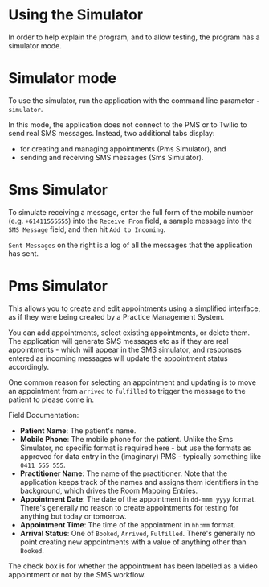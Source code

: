 # Using the Simulator

In order to help explain the program, and to allow testing, the program has a simulator mode. 

# Simulator mode 

To use the simulator, run the application with the command line parameter `-simulator`.

In this mode, the application does not connect to the PMS or to Twilio to send real SMS messages. Instead, two additional tabs display:
* for creating and managing appointments (Pms Simulator), and
* sending and receiving SMS messages (Sms Simulator).

# Sms Simulator

To simulate receiving a message, enter the full form of the mobile number (e.g. `+61411555555`) into the `Receive From` field, a sample message into the `SMS Message` field, and then hit `Add to Incoming`.

`Sent Messages` on the right is a log of all the messages that the application has sent.

# Pms Simulator

This allows you to create and edit appointments using a simplified interface, as if they were being created by a Practice Management System.

You can add appointments, select existing appointments, or delete them. The application will generate SMS messages etc as if they are real appointments - which will appear in the SMS simulator, and responses entered as incoming messages will update the appointment status accordingly.

One common reason for selecting an appointment and updating is to move an appointment from ```arrived``` to ```fulfilled``` to trigger the message to the patient to please come in.

Field Documentation:
* **Patient Name**: The patient's name.
* **Mobile Phone**: The mobile phone for the patient. Unlike the Sms Simulator, no specific format is required here - but use the formats as approved for data entry in the (imaginary) PMS - typically something like `0411 555 555`.
* **Practitioner Name**: The name of the practitioner. Note that the application keeps track of the names and assigns them identifiers in the background, which drives the Room Mapping Entries.
* **Appointment Date**: The date of the appointment in `dd-mmm yyyy` format. There's generally no reason to create appointments for testing for anything but today or tomorrow.
* **Appointment Time**: The time of the appointment in `hh:mm` format.
* **Arrival Status**: One of ```Booked```, ```Arrived```, ```Fulfilled```. There's generally no point creating new appointments with a value of anything other than ```Booked```.

The check box is for whether the appointment has been labelled as a video appointment or not by the SMS workflow.
